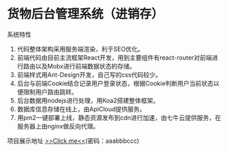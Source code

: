 # 货物后台管理系统（进销存）
>
系统特性
1. 代码整体架构采用服务端渲染，利于SEO优化。
2. 前端代码由目前主流框架React开发，用到主要组件有react-router对前端进行路由以及Mobx进行前端数据状态的存储。
3. 前端样式用Ant-Design开发，自己写的css代码较少。
4. 后台与前端Cookie结合记录用户登录状态，根据Cookie判断用户当前状态以便限制用户路由跳转。
5. 后台数据用nodejs进行处理，用Koa2搭建整体框架。
6. 数据库信息存储在线上，由ApiCloud提供服务。
7. 用pm2一键部署上线，静态资源发布到cdn进行加速，由七牛云提供服务，在服务器上由nginx做反向代理。

项目展示地址 [>>Click me<<](http://stone.ccimm.top)(密码：aaabbbccc)
